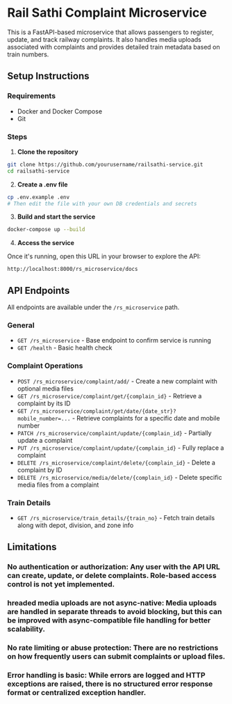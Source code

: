 
# Rail Sathi Complaint Microservice

This is a FastAPI-based microservice that allows passengers to register, update, and track railway complaints. It also handles media uploads associated with complaints and provides detailed train metadata based on train numbers.

## Setup Instructions

### Requirements

- Docker and Docker Compose
- Git

### Steps

1. **Clone the repository**

```bash
git clone https://github.com/yourusername/railsathi-service.git
cd railsathi-service
```

2. **Create a .env file**

```bash
cp .env.example .env
# Then edit the file with your own DB credentials and secrets
```

3. **Build and start the service**

```bash
docker-compose up --build
```

4. **Access the service**

Once it's running, open this URL in your browser to explore the API:

```
http://localhost:8000/rs_microservice/docs
```

## API Endpoints

All endpoints are available under the `/rs_microservice` path.

### General

- `GET /rs_microservice` - Base endpoint to confirm service is running
- `GET /health` - Basic health check

### Complaint Operations

- `POST /rs_microservice/complaint/add/` - Create a new complaint with optional media files
- `GET /rs_microservice/complaint/get/{complain_id}` - Retrieve a complaint by its ID
- `GET /rs_microservice/complaint/get/date/{date_str}?mobile_number=...` - Retrieve complaints for a specific date and mobile number
- `PATCH /rs_microservice/complaint/update/{complain_id}` - Partially update a complaint
- `PUT /rs_microservice/complaint/update/{complain_id}` - Fully replace a complaint
- `DELETE /rs_microservice/complaint/delete/{complain_id}` - Delete a complaint by ID
- `DELETE /rs_microservice/media/delete/{complain_id}` - Delete specific media files from a complaint

### Train Details

- `GET /rs_microservice/train_details/{train_no}` - Fetch train details along with depot, division, and zone info


## Limitations

### No authentication or authorization: Any user with the API URL can create, update, or delete complaints. Role-based access control is not yet implemented.

### hreaded media uploads are not async-native: Media uploads are handled in separate threads to avoid blocking, but this can be improved with async-compatible file handling for better scalability.

### No rate limiting or abuse protection: There are no restrictions on how frequently users can submit complaints or upload files.

### Error handling is basic: While errors are logged and HTTP exceptions are raised, there is no structured error response format or centralized exception handler.